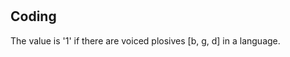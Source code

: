 # [](ParameterTable?__template__=property.md&property=Name#cldf:UT155)

[](ExampleTable?example_id=1&with_internal_ref_link#cldf:UT002-1)

## Coding

The value is '1' if there are voiced plosives [b, g, d] in a language.
